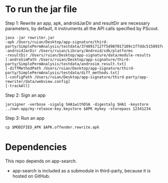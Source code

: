 # To run the jar file #
Step 1: Rewrite an app, apk, androidJarDir and resultDir are necessary parameters, by default, it instruments all the API calls specified by PScout.
```
java -jar rewriter.jar
-apk /Users/ruian/Desktop/app-signature/third-party/SimplePermAnalysis/testdata/3748917127f5d98f017109c1f7ddc515893feb16f1a4892bd4fa4e05eb0ca8d6.offender.apk
-androidJarDir /Users/ruian/Library/Android/sdk/platforms
-resultDir /Users/ruian/Desktop/app-signature/data/module-results
[-androSimPath /Users/ruian/Desktop/app-signature/third-party/SimplePermAnalysis/testdata/androsim_result.txt]
[-diffMethodPath /Users/ruian/Desktop/app-signature/third-party/SimplePermAnalysis/testdata/diff_methods.txt]
[-configPath /Users/ruian/Desktop/app-signature/third-party/app-rewriter/data/webview.config]
[-trackAll]
```

Step 2: Sign an app
```
jarsigner -verbose -sigalg SHA1withDSA -digestalg SHA1 -keystore ../own-app/my-release-key.keystore $APK mykey -storepass 12341234
```

Step 3: Run an app
```
cp $MODIFIED_APK $APK.offender.rewrite.apk
```

# Dependencies #
This repo depends on app-search. 
- app-search is included as a submodule in third-party, because it is hosted on GitHub.
